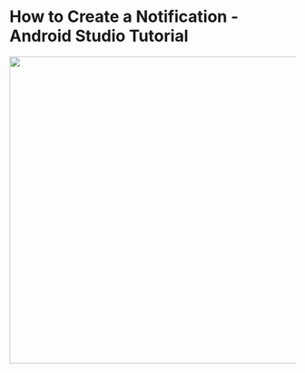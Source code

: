 # How to Create a Notification - Android Studio Tutorial
<img src="https://codingwithsara.com/wp-content/uploads/2020/08/notification-screenshot.png" width="540" height="auto"> 
